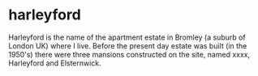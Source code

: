 # harleyford
Harleyford is the name of the apartment estate in Bromley (a suburb of London UK) where I live.
Before the present day estate was built (in the 1950's) there were three mansions constructed on the site, named
xxxx, Harleyford and Elsternwick.
